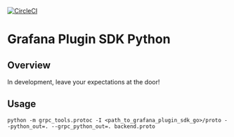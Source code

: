 [![CircleCI](https://circleci.com/gh/circleci/circleci-docs.svg?style=shield)](https://circleci.com/gh/circleci/circleci-docs)

# Grafana Plugin SDK Python

## Overview

In development, leave your expectations at the door!

## Usage

`python -m grpc_tools.protoc -I <path_to_grafana_plugin_sdk_go>/proto --python_out=. --grpc_python_out=. backend.proto`
